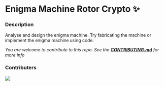 # Enigma Machine Rotor Crypto ✨

### Description
Analyse and design the enigma machine. Try fabricating the machine or implement the enigma machine using code.

*You are welcome to contribute to this repo. See the [**CONTRIBUTING.md**](./CONTRIBUTING.md) for more info*

### Contributers
<a href="https://github.com/pattarai/mini-project-template/graphs/contributors">
  <img src="https://contrib.rocks/image?repo=pattarai/mini-project-template" />
</a>


